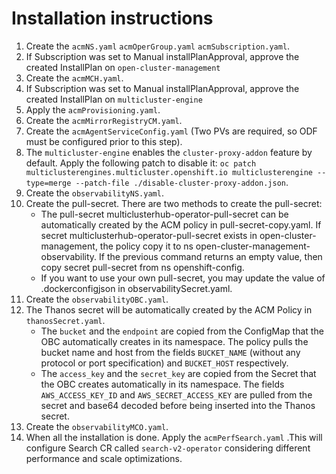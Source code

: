 # Installation instructions

1. Create the `acmNS.yaml` `acmOperGroup.yaml` `acmSubscription.yaml`.
2. If Subscription was set to Manual installPlanApproval, approve the created InstallPlan on `open-cluster-management`
3. Create the `acmMCH.yaml`.
4. If Subscription was set to Manual installPlanApproval, approve the created InstallPlan on `multicluster-engine`
5. Apply the `acmProvisioning.yaml`.
6. Create the `acmMirrorRegistryCM.yaml`.
7. Create the `acmAgentServiceConfig.yaml` (Two PVs are required, so ODF must be configured prior to this step).
8. The `multicluster-engine` enables the `cluster-proxy-addon` feature by default. Apply the following patch to disable it: `oc patch multiclusterengines.multicluster.openshift.io multiclusterengine --type=merge --patch-file ./disable-cluster-proxy-addon.json`.
9. Create the `observabilityNS.yaml`.
10. Create the pull-secret. There are two methods to create the pull-secret:
    - The pull-secret multiclusterhub-operator-pull-secret can be automatically created by the ACM policy in pull-secret-copy.yaml. If secret multiclusterhub-operator-pull-secret exists in open-cluster-management, the policy copy it to ns open-cluster-management-observability. If the previous command returns an empty value, then copy secret pull-secret from ns openshift-config.
    - If you want to use your own pull-secret, you may update the value of .dockerconfigjson in observabilitySecret.yaml.
11. Create the `observabilityOBC.yaml`.
12. The Thanos secret will be automatically created by the ACM Policy
    in `thanosSecret.yaml`.
    - The `bucket` and the `endpoint` are copied from the ConfigMap
      that the OBC automatically creates in its namespace. The policy
      pulls the bucket name and host from the fields `BUCKET_NAME`
      (without any protocol or port specification) and `BUCKET_HOST`
      respectively.
    - The `access_key` and the `secret_key` are copied from the Secret
      that the OBC creates automatically in its namespace. The fields
      `AWS_ACCESS_KEY_ID` and `AWS_SECRET_ACCESS_KEY` are pulled from
      the secret and base64 decoded before being inserted into the
      Thanos secret.
13. Create the `observabilityMCO.yaml`.
14. When all the installation is done. Apply the `acmPerfSearch.yaml` .This will configure Search CR called `search-v2-operator` considering different performance and scale optimizations.
